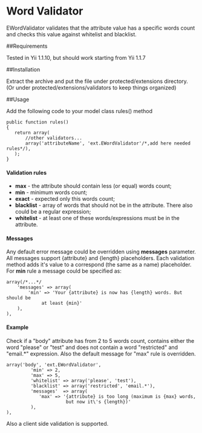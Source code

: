 Word Validator
==============

EWordValidator validates that the attribute value has a specific words count and checks this value against whitelist and blacklist.

##Requirements

Tested in Yii 1.1.10, but should work starting from Yii 1.1.7

##Installation

Extract the archive and put the file under protected/extensions directory.
(Or under protected/extensions/validators to keep things organized)

##Usage

Add the following code to your model class rules() method

~~~
public function rules()
{
   return array(
       //other validators...
       array('attributeName', 'ext.EWordValidator'/*,add here needed rules*/),
   );
}
~~~
#### Validation rules
- **max** - the attribute should contain less (or equal) words count;
- **min** - minimum words count;
- **exact** - expected only this words count;
- **blacklist** - array of words that should not be in the attribute.
                There also could be a regular expression;
- **whitelist** - at least one of these words/expressions must be in the attribute.

#### Messages
Any default error message could be overridden using **messages** parameter.
All messages support {attribute} and {length} placeholders. Each validation
method adds it's value to a correspond (the same as a name) placeholder.
For **min** rule a message could be specified as:
~~~
array(/*...*/
    'messages' => array(
        'min' => 'Your {attribute} is now has {length} words. But should be 
             at least {min}'
    ),
),
~~~

#### Example
Check if a "body" attribute has from 2 to 5 words count, contains
either the word "please" or "test" and does not contain a word "restricted" 
and "email.*" expression. Also the default message for "max" rule is overridden.
~~~
array('body', 'ext.EWordValidator',
         'min' => 2,
         'max' => 5,
         'whitelist' => array('please', 'test'), 
         'blacklist' => array('restricted', 'email.*'), 
         'messages'  => array(
            'max' => '{attribute} is too long (maximum is {max} words, 
                      but now it\'s {length})'
         ),
),
~~~

Also a client side validation is supported.

